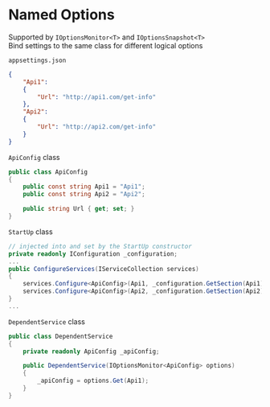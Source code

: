# Named Options
Supported by `IOptionsMonitor<T>` and `IOptionsSnapshot<T>`  
Bind settings to the same class for different logical options  

`appsettings.json`
```json
{
    "Api1":
    {
        "Url": "http://api1.com/get-info"
    },
    "Api2":
    {
        "Url": "http://api2.com/get-info"
    }
}
```

`ApiConfig` class
```csharp
public class ApiConfig
{
    public const string Api1 = "Api1";
    public const string Api2 = "Api2";

    public string Url { get; set; }
}
```

`StartUp` class
```csharp
// injected into and set by the StartUp constructor
private readonly IConfiguration _configuration;
...
public ConfigureServices(IServiceCollection services)
{
    services.Configure<ApiConfig>(Api1, _configuration.GetSection(Api1));
    services.Configure<ApiConfig>(Api2, _configuration.GetSection(Api2));
}
...
```

`DependentService` class
```csharp
public class DependentService
{
    private readonly ApiConfig _apiConfig;

    public DependentService(IOptionsMonitor<ApiConfig> options)
    {
        _apiConfig = options.Get(Api1);
    }
}
```